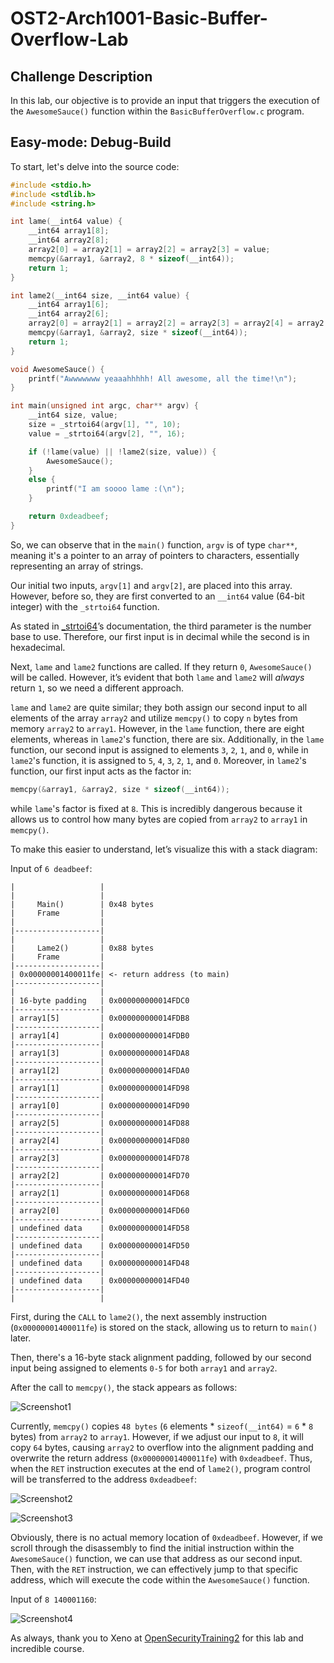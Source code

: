 # OST2-Arch1001-Basic-Buffer-Overflow-Lab
## Challenge Description

In this lab, our objective is to provide an input that triggers the execution of the `AwesomeSauce()` function within the `BasicBufferOverflow.c` program.

## Easy-mode: Debug-Build

To start, let's delve into the source code:

```C
#include <stdio.h>
#include <stdlib.h>
#include <string.h>

int lame(__int64 value) {
	__int64 array1[8];
	__int64 array2[8];
	array2[0] = array2[1] = array2[2] = array2[3] = value;
	memcpy(&array1, &array2, 8 * sizeof(__int64));
	return 1;
}

int lame2(__int64 size, __int64 value) {
	__int64 array1[6];
	__int64 array2[6];
	array2[0] = array2[1] = array2[2] = array2[3] = array2[4] = array2[5] = value;
	memcpy(&array1, &array2, size * sizeof(__int64));
	return 1;
}

void AwesomeSauce() {
	printf("Awwwwwww yeaaahhhhh! All awesome, all the time!\n");
}

int main(unsigned int argc, char** argv) {
	__int64 size, value;
	size = _strtoi64(argv[1], "", 10);
	value = _strtoi64(argv[2], "", 16);

	if (!lame(value) || !lame2(size, value)) {
		AwesomeSauce();
	}
	else {
		printf("I am soooo lame :(\n");
	}

	return 0xdeadbeef;
}
```
So, we can observe that in the `main()` function, `argv` is of type `char**`, meaning it's a pointer to an array of pointers to characters, essentially representing an array of strings.

Our initial two inputs, `argv[1]` and `argv[2]`, are placed into this array. However, before so, they are first converted to an `__int64` value (64-bit integer) with the `_strtoi64` function.

As stated in [_strtoi64](https://learn.microsoft.com/en-us/cpp/c-runtime-library/reference/strtoi64-wcstoi64-strtoi64-l-wcstoi64-l?view=msvc-170)’s documentation, the third parameter is the number base to use. Therefore, our first input is in decimal while the second is in hexadecimal.

Next, `lame` and `lame2` functions are called. If they return `0`, `AwesomeSauce()` will be called. However, it’s evident that both `lame` and `lame2` will *always* return `1`, so we need a different approach. 

`lame` and `lame2` are quite similar; they both assign our second input to all elements of the array `array2` and utilize `memcpy()` to copy `n` bytes from memory `array2` to `array1`. However, in the `lame` function, there are eight elements, whereas in `lame2`'s function, there are six. Additionally, in the `lame` function, our second input is assigned to elements `3`, `2`, `1`, and `0`, while in `lame2`'s function, it is assigned to `5`, `4`, `3`, `2`, `1`, and `0`. Moreover, in `lame2`'s function, our first input acts as the factor in:
```C
memcpy(&array1, &array2, size * sizeof(__int64));
```
while `lame`'s factor is fixed at `8`. This is incredibly dangerous because it allows us to control how many bytes are copied from `array2` to `array1` in `memcpy()`.

To make this easier to understand, let’s visualize this with a stack diagram:

Input of `6 deadbeef`:

```
|                   |
|                   |
|     Main()        | 0x48 bytes
|     Frame         |
|                   |
|-------------------|
|                   |
|     Lame2()       | 0x88 bytes
|     Frame         |
|-------------------|
| 0x00000001400011fe| <- return address (to main)
|-------------------|
|                   |
| 16-byte padding   | 0x000000000014FDC0
|-------------------|
| array1[5]         | 0x000000000014FDB8
|-------------------|
| array1[4]         | 0x000000000014FDB0
|-------------------|
| array1[3]         | 0x000000000014FDA8
|-------------------|
| array1[2]         | 0x000000000014FDA0
|-------------------|
| array1[1]         | 0x000000000014FD98
|-------------------|
| array1[0]         | 0x000000000014FD90
|-------------------|
| array2[5]         | 0x000000000014FD88
|-------------------|
| array2[4]         | 0x000000000014FD80
|-------------------|
| array2[3]         | 0x000000000014FD78
|-------------------|
| array2[2]         | 0x000000000014FD70
|-------------------|
| array2[1]         | 0x000000000014FD68
|-------------------|
| array2[0]         | 0x000000000014FD60
|-------------------|
| undefined data    | 0x000000000014FD58
|-------------------|
| undefined data    | 0x000000000014FD50
|-------------------|
| undefined data    | 0x000000000014FD48
|-------------------|
| undefined data    | 0x000000000014FD40
|-------------------|
|                   |
```
First, during the `CALL` to `lame2()`, the next assembly instruction (`0x00000001400011fe`) is stored on the stack, allowing us to return to `main()` later.

Then, there's a 16-byte stack alignment padding, followed by our second input being assigned to elements `0-5` for both `array1` and `array2`.

After the call to `memcpy()`, the stack appears as follows:

![Screenshot1](https://github.com/theokwebb/my-writeups/blob/main/BasicBufferOverflow/Images/Screenshot1.png)

Currently, `memcpy()` copies `48 bytes` (`6` elements * `sizeof(__int64)` = `6` * `8` bytes) from `array2` to `array1`. However, if we adjust our input to `8`, it will copy `64` bytes, causing `array2` to overflow into the alignment padding and overwrite the return address (`0x00000001400011fe`) with `0xdeadbeef`. Thus, when the `RET` instruction executes at the end of `lame2()`, program control will be transferred to the address `0xdeadbeef`:

![Screenshot2](https://github.com/theokwebb/my-writeups/blob/main/BasicBufferOverflow/Images/Screenshot2.png)

![Screenshot3](https://github.com/theokwebb/my-writeups/blob/main/BasicBufferOverflow/Images/Screenshot3.png)

Obviously, there is no actual memory location of `0xdeadbeef`. However, if we scroll through the disassembly to find the initial instruction within the `AwesomeSauce()` function, we can use that address as our second input. Then, with the `RET` instruction, we can effectively jump to that specific address, which will execute the code within the `AwesomeSauce()` function.

Input of `8 140001160`:

![Screenshot4](https://github.com/theokwebb/my-writeups/blob/main/BasicBufferOverflow/Images/Screenshot4.png)

As always, thank you to Xeno at [OpenSecurityTraining2](https://ost2.fyi) for this lab and incredible course.
